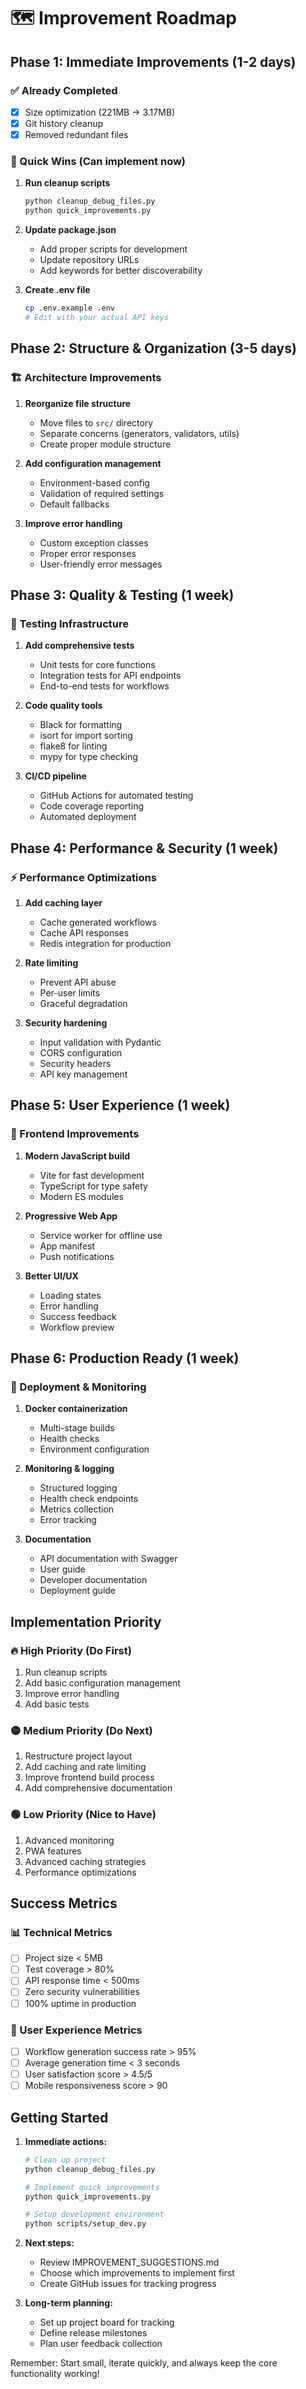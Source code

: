 # 🗺️ Improvement Roadmap

## Phase 1: Immediate Improvements (1-2 days)

### ✅ Already Completed
- [x] Size optimization (221MB → 3.17MB)
- [x] Git history cleanup
- [x] Removed redundant files

### 🎯 Quick Wins (Can implement now)

1. **Run cleanup scripts**
   ```bash
   python cleanup_debug_files.py
   python quick_improvements.py
   ```

2. **Update package.json**
   - Add proper scripts for development
   - Update repository URLs
   - Add keywords for better discoverability

3. **Create .env file**
   ```bash
   cp .env.example .env
   # Edit with your actual API keys
   ```

## Phase 2: Structure & Organization (3-5 days)

### 🏗️ Architecture Improvements

1. **Reorganize file structure**
   - Move files to `src/` directory
   - Separate concerns (generators, validators, utils)
   - Create proper module structure

2. **Add configuration management**
   - Environment-based config
   - Validation of required settings
   - Default fallbacks

3. **Improve error handling**
   - Custom exception classes
   - Proper error responses
   - User-friendly error messages

## Phase 3: Quality & Testing (1 week)

### 🧪 Testing Infrastructure

1. **Add comprehensive tests**
   - Unit tests for core functions
   - Integration tests for API endpoints
   - End-to-end tests for workflows

2. **Code quality tools**
   - Black for formatting
   - isort for import sorting
   - flake8 for linting
   - mypy for type checking

3. **CI/CD pipeline**
   - GitHub Actions for automated testing
   - Code coverage reporting
   - Automated deployment

## Phase 4: Performance & Security (1 week)

### ⚡ Performance Optimizations

1. **Add caching layer**
   - Cache generated workflows
   - Cache API responses
   - Redis integration for production

2. **Rate limiting**
   - Prevent API abuse
   - Per-user limits
   - Graceful degradation

3. **Security hardening**
   - Input validation with Pydantic
   - CORS configuration
   - Security headers
   - API key management

## Phase 5: User Experience (1 week)

### 🎨 Frontend Improvements

1. **Modern JavaScript build**
   - Vite for fast development
   - TypeScript for type safety
   - Modern ES modules

2. **Progressive Web App**
   - Service worker for offline use
   - App manifest
   - Push notifications

3. **Better UI/UX**
   - Loading states
   - Error handling
   - Success feedback
   - Workflow preview

## Phase 6: Production Ready (1 week)

### 🚀 Deployment & Monitoring

1. **Docker containerization**
   - Multi-stage builds
   - Health checks
   - Environment configuration

2. **Monitoring & logging**
   - Structured logging
   - Health check endpoints
   - Metrics collection
   - Error tracking

3. **Documentation**
   - API documentation with Swagger
   - User guide
   - Developer documentation
   - Deployment guide

## Implementation Priority

### 🔥 High Priority (Do First)
1. Run cleanup scripts
2. Add basic configuration management
3. Improve error handling
4. Add basic tests

### 🟡 Medium Priority (Do Next)
1. Restructure project layout
2. Add caching and rate limiting
3. Improve frontend build process
4. Add comprehensive documentation

### 🟢 Low Priority (Nice to Have)
1. Advanced monitoring
2. PWA features
3. Advanced caching strategies
4. Performance optimizations

## Success Metrics

### 📊 Technical Metrics
- [ ] Project size < 5MB
- [ ] Test coverage > 80%
- [ ] API response time < 500ms
- [ ] Zero security vulnerabilities
- [ ] 100% uptime in production

### 👥 User Experience Metrics
- [ ] Workflow generation success rate > 95%
- [ ] Average generation time < 3 seconds
- [ ] User satisfaction score > 4.5/5
- [ ] Mobile responsiveness score > 90

## Getting Started

1. **Immediate actions:**
   ```bash
   # Clean up project
   python cleanup_debug_files.py
   
   # Implement quick improvements
   python quick_improvements.py
   
   # Setup development environment
   python scripts/setup_dev.py
   ```

2. **Next steps:**
   - Review IMPROVEMENT_SUGGESTIONS.md
   - Choose which improvements to implement first
   - Create GitHub issues for tracking progress

3. **Long-term planning:**
   - Set up project board for tracking
   - Define release milestones
   - Plan user feedback collection

Remember: Start small, iterate quickly, and always keep the core functionality working!